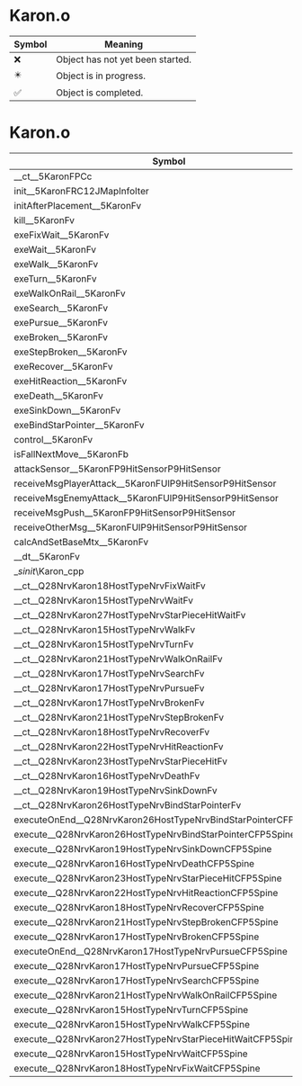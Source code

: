 # Karon.o
| Symbol | Meaning 
| ------------- | ------------- 
| :x: | Object has not yet been started. 
| :eight_pointed_black_star: | Object is in progress. 
| :white_check_mark: | Object is completed. 


# Karon.o
| Symbol | Decompiled? |
| ------------- | ------------- |
| __ct__5KaronFPCc | :x: |
| init__5KaronFRC12JMapInfoIter | :x: |
| initAfterPlacement__5KaronFv | :x: |
| kill__5KaronFv | :x: |
| exeFixWait__5KaronFv | :x: |
| exeWait__5KaronFv | :x: |
| exeWalk__5KaronFv | :x: |
| exeTurn__5KaronFv | :x: |
| exeWalkOnRail__5KaronFv | :x: |
| exeSearch__5KaronFv | :x: |
| exePursue__5KaronFv | :x: |
| exeBroken__5KaronFv | :x: |
| exeStepBroken__5KaronFv | :x: |
| exeRecover__5KaronFv | :x: |
| exeHitReaction__5KaronFv | :x: |
| exeDeath__5KaronFv | :x: |
| exeSinkDown__5KaronFv | :x: |
| exeBindStarPointer__5KaronFv | :x: |
| control__5KaronFv | :x: |
| isFallNextMove__5KaronFb | :x: |
| attackSensor__5KaronFP9HitSensorP9HitSensor | :x: |
| receiveMsgPlayerAttack__5KaronFUlP9HitSensorP9HitSensor | :x: |
| receiveMsgEnemyAttack__5KaronFUlP9HitSensorP9HitSensor | :x: |
| receiveMsgPush__5KaronFP9HitSensorP9HitSensor | :x: |
| receiveOtherMsg__5KaronFUlP9HitSensorP9HitSensor | :x: |
| calcAndSetBaseMtx__5KaronFv | :x: |
| __dt__5KaronFv | :x: |
| __sinit_\Karon_cpp | :x: |
| __ct__Q28NrvKaron18HostTypeNrvFixWaitFv | :x: |
| __ct__Q28NrvKaron15HostTypeNrvWaitFv | :x: |
| __ct__Q28NrvKaron27HostTypeNrvStarPieceHitWaitFv | :x: |
| __ct__Q28NrvKaron15HostTypeNrvWalkFv | :x: |
| __ct__Q28NrvKaron15HostTypeNrvTurnFv | :x: |
| __ct__Q28NrvKaron21HostTypeNrvWalkOnRailFv | :x: |
| __ct__Q28NrvKaron17HostTypeNrvSearchFv | :x: |
| __ct__Q28NrvKaron17HostTypeNrvPursueFv | :x: |
| __ct__Q28NrvKaron17HostTypeNrvBrokenFv | :x: |
| __ct__Q28NrvKaron21HostTypeNrvStepBrokenFv | :x: |
| __ct__Q28NrvKaron18HostTypeNrvRecoverFv | :x: |
| __ct__Q28NrvKaron22HostTypeNrvHitReactionFv | :x: |
| __ct__Q28NrvKaron23HostTypeNrvStarPieceHitFv | :x: |
| __ct__Q28NrvKaron16HostTypeNrvDeathFv | :x: |
| __ct__Q28NrvKaron19HostTypeNrvSinkDownFv | :x: |
| __ct__Q28NrvKaron26HostTypeNrvBindStarPointerFv | :x: |
| executeOnEnd__Q28NrvKaron26HostTypeNrvBindStarPointerCFP5Spine | :x: |
| execute__Q28NrvKaron26HostTypeNrvBindStarPointerCFP5Spine | :x: |
| execute__Q28NrvKaron19HostTypeNrvSinkDownCFP5Spine | :x: |
| execute__Q28NrvKaron16HostTypeNrvDeathCFP5Spine | :x: |
| execute__Q28NrvKaron23HostTypeNrvStarPieceHitCFP5Spine | :x: |
| execute__Q28NrvKaron22HostTypeNrvHitReactionCFP5Spine | :x: |
| execute__Q28NrvKaron18HostTypeNrvRecoverCFP5Spine | :x: |
| execute__Q28NrvKaron21HostTypeNrvStepBrokenCFP5Spine | :x: |
| execute__Q28NrvKaron17HostTypeNrvBrokenCFP5Spine | :x: |
| executeOnEnd__Q28NrvKaron17HostTypeNrvPursueCFP5Spine | :x: |
| execute__Q28NrvKaron17HostTypeNrvPursueCFP5Spine | :x: |
| execute__Q28NrvKaron17HostTypeNrvSearchCFP5Spine | :x: |
| execute__Q28NrvKaron21HostTypeNrvWalkOnRailCFP5Spine | :x: |
| execute__Q28NrvKaron15HostTypeNrvTurnCFP5Spine | :x: |
| execute__Q28NrvKaron15HostTypeNrvWalkCFP5Spine | :x: |
| execute__Q28NrvKaron27HostTypeNrvStarPieceHitWaitCFP5Spine | :x: |
| execute__Q28NrvKaron15HostTypeNrvWaitCFP5Spine | :x: |
| execute__Q28NrvKaron18HostTypeNrvFixWaitCFP5Spine | :x: |
